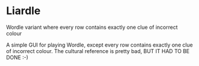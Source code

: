 # Liardle
Wordle variant where every row contains exactly one clue of incorrect colour

A simple GUI for playing Wordle, except every row contains exactly one clue of incorrect colour.
The cultural reference is pretty bad, BUT IT HAD TO BE DONE :-)

